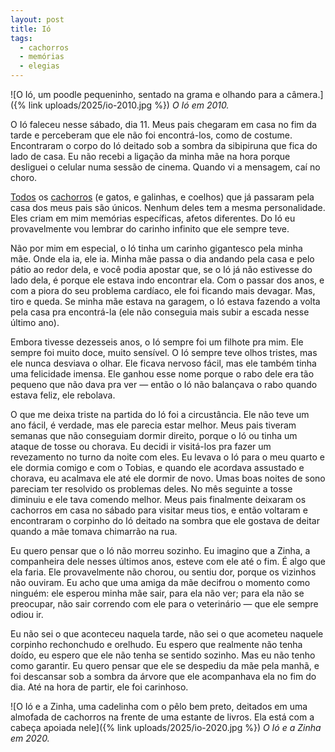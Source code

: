```yaml
---
layout: post
title: Ió
tags:
  - cachorros
  - memórias
  - elegias
---
```


![O Ió, um poodle pequeninho, sentado na grama e olhando para a câmera.]({% link uploads/2025/io-2010.jpg %})
_O Ió em 2010._

O Ió faleceu nesse sábado, dia 11. Meus pais chegaram em casa no fim da tarde e perceberam que ele não foi encontrá-los, como de costume. Encontraram o corpo do Ió deitado sob a sombra da sibipiruna que fica do lado de casa. Eu não recebi a ligação da minha mãe na hora porque desliguei o celular numa sessão de cinema. Quando vi a mensagem, caí no choro.

[Todos](https://paomortadela.com.br/2019/09/aprendendo-a-perder-com-pokemon-lets-go/) os [cachorros](https://arthrfrts.tumblr.com/post/755031624743305216/delinha-20062024) (e gatos, e galinhas, e coelhos) que já passaram pela casa dos meus pais são únicos. Nenhum deles tem a mesma personalidade. Eles criam em mim memórias específicas, afetos diferentes. Do Ió eu provavelmente vou lembrar do carinho infinito que ele sempre teve.

Não por mim em especial, o Ió tinha um carinho gigantesco pela minha mãe. Onde ela ia, ele ia. Minha mãe passa o dia andando pela casa e pelo pátio ao redor dela, e você podia apostar que, se o Ió já não estivesse do lado dela, é porque ele estava indo encontrar ela. Com o passar dos anos, e com a piora do seu problema cardíaco, ele foi ficando mais devagar. Mas, tiro e queda. Se minha mãe estava na garagem, o Ió estava fazendo a volta pela casa pra encontrá-la (ele não conseguia mais subir a escada nesse último ano).

Embora tivesse dezesseis anos, o Ió sempre foi um filhote pra mim. Ele sempre foi muito doce, muito sensível. O Ió sempre teve olhos tristes, mas ele nunca desviava o olhar. Ele ficava nervoso fácil, mas ele também tinha uma felicidade imensa. Ele ganhou esse nome porque o rabo dele era tão pequeno que não dava pra ver — então o Ió não balançava o rabo quando estava feliz, ele rebolava.

O que me deixa triste na partida do Ió foi a circustância. Ele não teve um ano fácil, é verdade, mas ele parecia estar melhor. Meus pais tiveram semanas que não conseguiam dormir direito, porque o Ió ou tinha um ataque de tosse ou chorava. Eu decidi ir visitá-los pra fazer um revezamento no turno da noite com eles. Eu levava o Ió para o meu quarto e ele dormia comigo e com o Tobias, e quando ele acordava assustado e chorava, eu acalmava ele até ele dormir de novo. Umas boas noites de sono pareciam ter resolvido os problemas deles. No mês seguinte a tosse diminuiu e ele tava comendo melhor. Meus pais finalmente deixaram os cachorros em casa no sábado para visitar meus tios, e então voltaram e encontraram o corpinho do Ió deitado na sombra que ele gostava de deitar quando a mãe tomava chimarrão na rua.

Eu quero pensar que o Ió não morreu sozinho. Eu imagino que a Zinha, a companheira dele nesses últimos anos, esteve com ele até o fim. É algo que ela faria. Ele provavelmente não chorou, ou sentiu dor, porque os vizinhos não ouviram. Eu acho que uma amiga da mãe decifrou o momento como ninguém: ele esperou minha mãe sair, para ela não ver; para ela não se preocupar, não sair correndo com ele para o veterinário — que ele sempre odiou ir.

Eu não sei o que aconteceu naquela tarde, não sei o que acometeu naquele corpinho rechonchudo e orelhudo. Eu espero que realmente não tenha doído, eu espero que ele não tenha se sentido sozinho. Mas eu não tenho como garantir. Eu quero pensar que ele se despediu da mãe pela manhã, e foi descansar sob a sombra da árvore que ele acompanhava ela no fim do dia. Até na hora de partir, ele foi carinhoso.

![O Ió e a Zinha, uma cadelinha com o pêlo bem preto, deitados em uma almofada de cachorros na frente de uma estante de livros. Ela está com a cabeça apoiada nele]({% link uploads/2025/io-2020.jpg %})
_O Ió e a Zinha em 2020._
